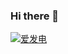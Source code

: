 ### Hi there 👋
[![爱发电](https://img.shields.io/badge/%E8%B5%9E%E5%8A%A9-%E7%88%B1%E5%8F%91%E7%94%B5-936BE5)](https://afdian.net/@mouse)

<!--
![Top Langs](https://github-readme-stats.vercel.app/api/top-langs/?username=Mouse0w0&layout=compact&hide_border=true&hide=html,css)

![Github stats](https://github-readme-stats.vercel.app/api?username=Mouse0w0&show_icons=true&hide_border=true&include_all_commits=true)

**Mouse0w0/Mouse0w0** is a ✨ _special_ ✨ repository because its `README.md` (this file) appears on your GitHub profile.

Here are some ideas to get you started:

- 🔭 I’m currently working on ...
- 🌱 I’m currently learning ...
- 👯 I’m looking to collaborate on ...
- 🤔 I’m looking for help with ...
- 💬 Ask me about ...
- 📫 How to reach me: ...
- 😄 Pronouns: ...
- ⚡ Fun fact: ...
-->
